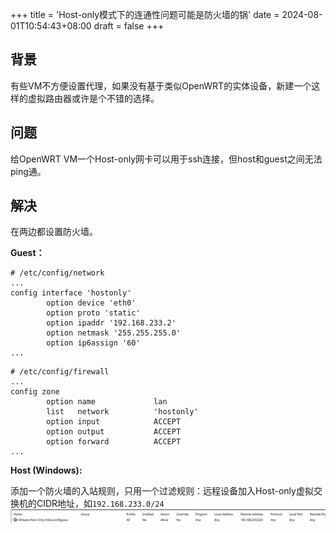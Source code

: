 +++
title = 'Host-only模式下的连通性问题可能是防火墙的锅'
date = 2024-08-01T10:54:43+08:00
draft = false
+++

## 背景

有些VM不方便设置代理，如果没有基于类似OpenWRT的实体设备，新建一个这样的虚拟路由器或许是个不错的选择。

## 问题

给OpenWRT VM一个Host-only网卡可以用于ssh连接，但host和guest之间无法ping通。

## 解决

在两边都设置防火墙。

**Guest：**

```plain
# /etc/config/network
...
config interface 'hostonly'
        option device 'eth0'
        option proto 'static'
        option ipaddr '192.168.233.2'
        option netmask '255.255.255.0'
        option ip6assign '60'
...
```

```plain
# /etc/config/firewall
...
config zone
        option name             lan
        list   network          'hostonly'
        option input            ACCEPT
        option output           ACCEPT
        option forward          ACCEPT
...
```

**Host (Windows):**

添加一个防火墙的入站规则，只用一个过滤规则：远程设备加入Host-only虚拟交换机的CIDR地址，如`192.168.233.0/24`
![pic_1722578353204](../../assets/pic_1722578353204.png)  
